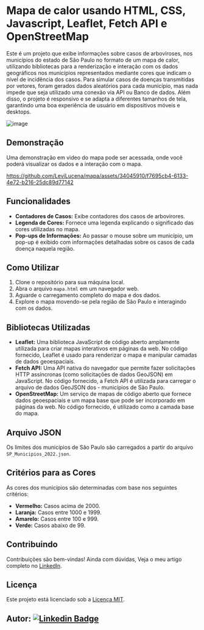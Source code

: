 # Mapa de calor usando HTML, CSS, Javascript, Leaflet, Fetch API e OpenStreetMap

Este é um projeto que exibe informações sobre casos de arboviroses, nos municípios do estado de São Paulo no formato de um mapa de calor, utilizando bibliotecas para a renderização e interação com os dados geográficos nos municípios representados mediante cores que indicam o nível de incidência dos casos. Para simular casos de doenças transmitidas por vetores, foram gerados dados aleatórios para cada município, mas nada impede que seja utilizado uma conexão via API ou Banco de dados. Além disso, o projeto é responsivo e se adapta a diferentes tamanhos de tela, garantindo uma boa experiência de usuário em dispositivos móveis e desktops.

![image](https://github.com/LeviLucena/mapa/assets/34045910/94238b8b-1740-414a-9f16-cc0cd5bbd25f)

## Demonstração

Uma demonstração em video do mapa pode ser acessada, onde você poderá visualizar os dados e a interação com o mapa.

https://github.com/LeviLucena/mapa/assets/34045910/f7695cb4-6133-4e72-b216-25dc89d77142

## Funcionalidades

- **Contadores de Casos:** Exibe contadores dos casos de arbovirores.
- **Legenda de Cores:** Fornece uma legenda explicando o significado das cores utilizadas no mapa.
- **Pop-ups de Informações:** Ao passar o mouse sobre um município, um pop-up é exibido com informações detalhadas sobre os casos de cada doença naquela região.

## Como Utilizar

1. Clone o repositório para sua máquina local.
2. Abra o arquivo `mapa.html` em um navegador web.
3. Aguarde o carregamento completo do mapa e dos dados.
4. Explore o mapa movendo-se pela região de São Paulo e interagindo com os dados.

## Bibliotecas Utilizadas

- **Leaflet:** Uma biblioteca JavaScript de código aberto amplamente utilizada para criar mapas interativos em páginas da web. No código fornecido, Leaflet é usado para renderizar o mapa e manipular camadas de dados geoespaciais.
- **Fetch API:** Uma API nativa do navegador que permite fazer solicitações HTTP assíncronas (como solicitações de dados GeoJSON) em JavaScript. No código fornecido, a Fetch API é utilizada para carregar o arquivo de dados GeoJSON dos - municípios de São Paulo.
- **OpenStreetMap:** Um serviço de mapas de código aberto que fornece dados geoespaciais e um mapa base que pode ser incorporado em páginas da web. No código fornecido, é utilizado como a camada base do mapa.

## Arquivo JSON

Os limites dos municípios de São Paulo são carregados a partir do arquivo `SP_Municipios_2022.json`.

## Critérios para as Cores

As cores dos municípios são determinadas com base nos seguintes critérios:

- **Vermelho:** Casos acima de 2000.
- **Laranja:** Casos entre 1000 e 1999.
- **Amarelo:** Casos entre 100 e 999.
- **Verde:** Casos abaixo de 99.

## Contribuindo

Contribuições são bem-vindas! Ainda com dúvidas, Veja o meu artigo completo no [LinkedIn](https://www.linkedin.com/pulse/crie-um-mapa-de-calor-usando-html-css-javascript-leaflet-levi-lucena-9fjuf/?trackingId=eflpNGD9R66ixMJv13QwKQ%3D%3D).


## Licença

Este projeto está licenciado sob a [Licença MIT](LICENSE).

## Autor: [![Linkedin Badge](https://img.shields.io/badge/-LinkedIn-blue?style=flat-square&logo=Linkedin&logoColor=white&link=https://www.linkedin.com/in/levilucena/)](https://www.linkedin.com/in/levilucena/)
